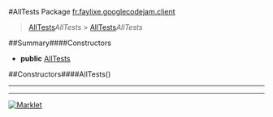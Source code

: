 #AllTests
Package [fr.faylixe.googlecodejam.client](README.md)<br>

> [AllTests](AllTests.md)*AllTests* > [AllTests](AllTests.md)*AllTests*

##Summary####Constructors
* **public** [AllTests](#alltests)

##Constructors####AllTests()


---

---

[![Marklet](https://img.shields.io/badge/Generated%20by-Marklet-green.svg)](https://github.com/Faylixe/marklet)